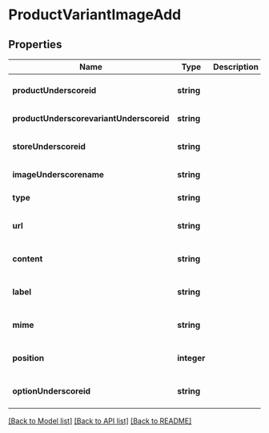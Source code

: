 # ProductVariantImageAdd

## Properties
Name | Type | Description | Notes
------------ | ------------- | ------------- | -------------
**productUnderscoreid** | **string** |  | [optional] [default to null]
**productUnderscorevariantUnderscoreid** | **string** |  | [default to null]
**storeUnderscoreid** | **string** |  | [optional] [default to null]
**imageUnderscorename** | **string** |  | [default to null]
**type** | **string** |  | [default to base]
**url** | **string** |  | [optional] [default to null]
**content** | **string** |  | [optional] [default to null]
**label** | **string** |  | [optional] [default to null]
**mime** | **string** |  | [optional] [default to null]
**position** | **integer** |  | [optional] [default to 0]
**optionUnderscoreid** | **string** |  | [optional] [default to null]

[[Back to Model list]](../README.md#documentation-for-models) [[Back to API list]](../README.md#documentation-for-api-endpoints) [[Back to README]](../README.md)


